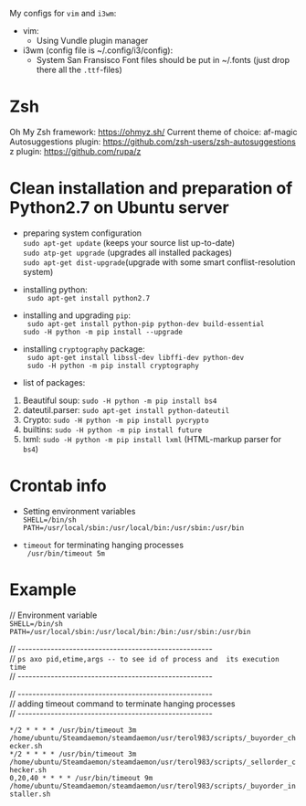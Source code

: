 My configs for ```vim``` and ```i3wm```:
* vim: 
	* Using Vundle plugin manager 
* i3wm (config file is ~/.config/i3/config):
	*  System San Fransisco Font files should be put in ~/.fonts (just drop there all the ```.ttf```-files)

# Zsh
Oh My Zsh framework: https://ohmyz.sh/
Current theme of choice: af-magic
Autosuggestions plugin: https://github.com/zsh-users/zsh-autosuggestions 
z plugin: https://github.com/rupa/z

# Clean installation and preparation of Python2.7 on Ubuntu server

* preparing system configuration <br />
```sudo apt-get update``` (keeps your source list up-to-date) <br />
```sudo atp-get upgrade``` (upgrades all installed packages) <br /> 
```sudo apt-get dist-upgrade```(upgrade with some smart conflist-resolution system)

* installing python: <br />
``` sudo apt-get install python2.7```

* installing and upgrading ```pip```: <br />
``` sudo apt-get install python-pip python-dev build-essential``` <br />
```sudo -H python -m pip install --upgrade```

* installing ```cryptography``` package: <br />
``` sudo apt-get install libssl-dev libffi-dev python-dev```<br />
``` sudo -H python -m pip install cryptography```

* list of packages: <br />
 1. Beautiful soup: ```sudo -H python -m pip install bs4```
 2. dateutil.parser: ```sudo apt-get install python-dateutil```
 3. Crypto: ```sudo -H python -m pip install pycrypto```
 4. builtins: ```sudo -H python -m pip install future```
 5. lxml: ```sudo -H python -m pip install lxml``` (HTML-markup parser for ```bs4```)

# Crontab info

* Setting environment variables  <br />
```SHELL=/bin/sh```  <br />
```PATH=/usr/local/sbin:/usr/local/bin:/usr/sbin:/usr/bin```

* ```timeout``` for terminating hanging processes  <br />
``` /usr/bin/timeout 5m```

# Example 
// Environment variable <br />
```SHELL=/bin/sh```
```PATH=/usr/local/sbin:/usr/local/bin:/bin:/usr/sbin:/usr/bin```

// ----------------------------------------------------- <br />
// ```ps axo pid,etime,args -- to see id of process and  its execution time``` <br />
// ----------------------------------------------------- <br />

// ----------------------------------------------------- <br />
// adding timeout command to terminate hanging processes <br />
// ----------------------------------------------------- <br />

```*/2 * * * * /usr/bin/timeout 3m /home/ubuntu/Steamdaemon/steamdaemon/usr/terol983/scripts/_buyorder_checker.sh``` <br />
```*/2 * * * * /usr/bin/timeout 3m /home/ubuntu/Steamdaemon/steamdaemon/usr/terol983/scripts/_sellorder_checker.sh``` <br />
```0,20,40 * * * * /usr/bin/timeout 9m /home/ubuntu/Steamdaemon/steamdaemon/usr/terol983/scripts/_buyorder_installer.sh```

